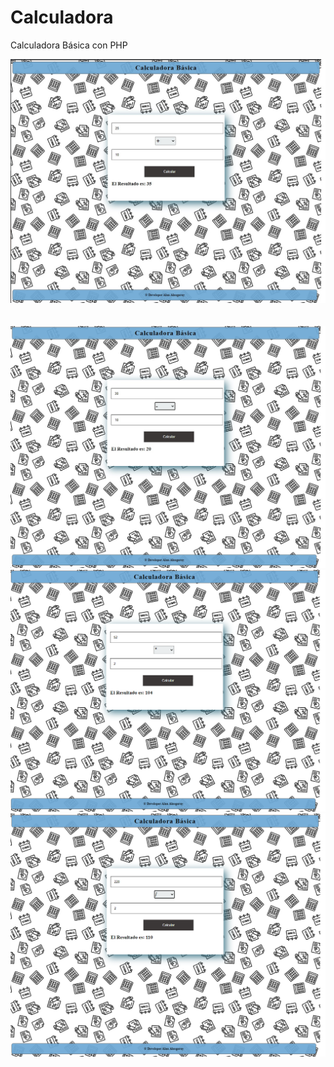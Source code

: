 # Calculadora
 Calculadora Básica con PHP
 
 
 
![](screenshot/img1.jpg)<br><br><br>
![](screenshot/img2.jpg)<br>
![](screenshot/img4.jpg)<br>
![](screenshot/img5.jpg)<br>
